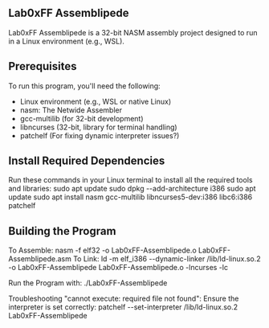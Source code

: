 ## Lab0xFF Assemblipede

Lab0xFF Assemblipede is a 32-bit NASM assembly project designed to run in a Linux environment (e.g., WSL).

## Prerequisites

To run this program, you'll need the following:
- Linux environment (e.g., WSL or native Linux)
- nasm: The Netwide Assembler
- gcc-multilib (for 32-bit development)
- libncurses (32-bit, library for terminal handling)
- patchelf (For fixing dynamic interpreter issues?)

## Install Required Dependencies

Run these commands in your Linux terminal to install all the required tools and libraries:
sudo apt update
sudo dpkg --add-architecture i386
sudo apt update
sudo apt install nasm gcc-multilib libncurses5-dev:i386 libc6:i386 patchelf

## Building the Program

To Assemble:
nasm -f elf32 -o Lab0xFF-Assemblipede.o Lab0xFF-Assemblipede.asm
To Link:
ld -m elf_i386 --dynamic-linker /lib/ld-linux.so.2 -o Lab0xFF-Assemblipede Lab0xFF-Assemblipede.o -lncurses -lc

Run the Program with:
./Lab0xFF-Assemblipede

Troubleshooting "cannot execute: required file not found":
Ensure the interpreter is set correctly:
patchelf --set-interpreter /lib/ld-linux.so.2 Lab0xFF-Assemblipede

